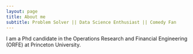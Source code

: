 ```yaml
---
layout: page
title: About me
subtitle: Problem Solver || Data Science Enthusiast || Comedy Fan
---
```


I am a Phd candidate in the Operations Research and Financial Engineering (ORFE) at Princeton University.
